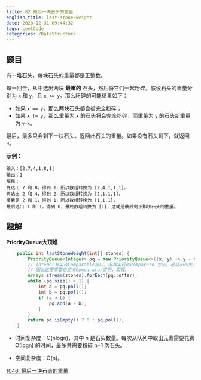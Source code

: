 ```yaml
---
title: 82.最后一块石头的重量
english_title: last-stone-weight
date: 2020-12-31 09:44:32
tags: LeetCode
categories: /DataStructure
---
```


## 题目

有一堆石头，每块石头的重量都是正整数。

每一回合，从中选出两块 **最重的** 石头，然后将它们一起粉碎。假设石头的重量分别为 `x` 和 `y`，且 `x <= y`。那么粉碎的可能结果如下：

- 如果 `x == y`，那么两块石头都会被完全粉碎；
- 如果 `x != y`，那么重量为 `x` 的石头将会完全粉碎，而重量为 `y` 的石头新重量为 `y-x`。

最后，最多只会剩下一块石头。返回此石头的重量。如果没有石头剩下，就返回 `0`。

**示例：**

```
输入：[2,7,4,1,8,1]
输出：1
解释：
先选出 7 和 8，得到 1，所以数组转换为 [2,4,1,1,1]，
再选出 2 和 4，得到 2，所以数组转换为 [2,1,1,1]，
接着是 2 和 1，得到 1，所以数组转换为 [1,1,1]，
最后选出 1 和 1，得到 0，最终数组转换为 [1]，这就是最后剩下那块石头的重量。
```

 ## 题解

**PriorityQueue大顶堆**

```java
    public int lastStoneWeight(int[] stones) {
        PriorityQueue<Integer> pq = new PriorityQueue<>((x, y) -> y - x);
        // Integer有实现Comparable接口。但其实现的compareTo 方法，是从小到大。
        // 因此这里需要自定义Comparator实例，实现。
        Arrays.stream(stones).forEach(pq::offer);
        while (pq.size() > 1) {
            int a = pq.poll();
            int b = pq.poll();
            if (a > b) {
                pq.add(a - b);
            }
        }
        return pq.isEmpty() ? 0 : pq.poll();
    }
```

* 时间复杂度：O(nlogn)，其中 n 是石头数量。每次从队列中取出元素需要花费 O(logn) 的时间，最多共需要粉碎 n−1 次石头。

* 空间复杂度：O(n)。

[1046. 最后一块石头的重量](https://leetcode-cn.com/problems/last-stone-weight/)